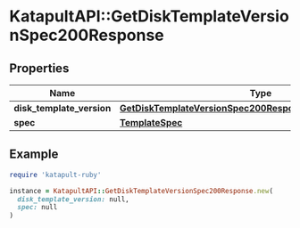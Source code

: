 # KatapultAPI::GetDiskTemplateVersionSpec200Response

## Properties

| Name | Type | Description | Notes |
| ---- | ---- | ----------- | ----- |
| **disk_template_version** | [**GetDiskTemplateVersionSpec200ResponseDiskTemplateVersion**](GetDiskTemplateVersionSpec200ResponseDiskTemplateVersion.md) |  |  |
| **spec** | [**TemplateSpec**](TemplateSpec.md) |  |  |

## Example

```ruby
require 'katapult-ruby'

instance = KatapultAPI::GetDiskTemplateVersionSpec200Response.new(
  disk_template_version: null,
  spec: null
)
```


